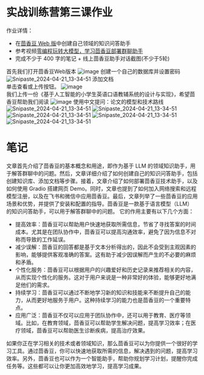 # 实战训练营第三课作业

作业详情： 

- 在[茴香豆 Web 版](https://openxlab.org.cn/apps/detail/tpoisonooo/huixiangdou-web)中创建自己领域的知识问答助手
- 参考视频[零编程玩转大模型，学习茴香豆部署群聊助手](https://www.bilibili.com/video/BV1S2421N7mn)
- 完成不少于 400 字的笔记 + 线上茴香豆助手对话截图(不少于5轮)

首先我们打开茴香豆Web版本
![image](https://github.com/Mr-Poole3/InternLM/assets/112788987/4e3c7ee4-3114-4594-86de-d2cff6b3b1dd)
创建一个自己的数据库并设置密码
![Snipaste_2024-04-21_13-34-51](https://github.com/Mr-Poole3/InternLM/assets/112788987/18461b2a-5304-4357-a7b5-bd4d499b2c94)
添加文档<br>
单击查看或上传按钮。
![image](https://github.com/Mr-Poole3/InternLM/assets/112788987/b5207313-161d-4948-9995-1a91c31dd2f0)<br>
我们上传一份《基于人工智能的小学生英语口语教辅系统的设计与实现》，希望茴香豆帮助我们阅读
![image](https://github.com/Mr-Poole3/InternLM/assets/112788987/ec3e1845-a549-453c-88be-9ba36ce0f816)
使用中文提问：论文的模型和技术路线
![Snipaste_2024-04-21_13-34-51](https://github.com/Mr-Poole3/InternLM/assets/112788987/31526614-8cba-42aa-8461-99f684001564)
![Snipaste_2024-04-21_13-34-51](https://github.com/Mr-Poole3/InternLM/assets/112788987/8f8dbda5-156e-4162-adb8-9f848c9781cd)
![Snipaste_2024-04-21_13-34-51](https://github.com/Mr-Poole3/InternLM/assets/112788987/ee57625f-dc9c-4445-8871-d84957e19db7)
![Snipaste_2024-04-21_13-34-51](https://github.com/Mr-Poole3/InternLM/assets/112788987/cfff91dc-870d-4df8-9eb3-41f55acafa68)
![Snipaste_2024-04-21_13-34-51](https://github.com/Mr-Poole3/InternLM/assets/112788987/21fe5d46-a2df-4a42-ae1a-f7d7a6a29ffc)
# 笔记
文章首先介绍了茴香豆的基本概念和用途，即作为基于 LLM 的领域知识助手，用于解答群聊中的问题。然后，文章详细介绍了如何创建自己的知识问答助手，包括创建知识库、添加文档等步骤。接着，文章介绍了如何部署茴香豆技术助手，以及如何使用 Gradio 搭建网页 Demo。同时，文章也提到了如何加入网络搜索和远程模型注册，以及在飞书和微信中应用茴香豆。最后，文章列举了一些茴香豆的应用场景和优势，并提供了安装和配置的指导。茴香豆是一款基于语言模型（LLM）的知识问答助手，可以用于解答群聊中的问题。
它的作用主要有以下几个方面：

- 提高效率：茴香豆可以帮助用户快速地获取所需信息，节省了寻找答案的时间成本。尤其是在团队协作中，茴香豆可以提高沟通效率，避免了因为信息不对称而导致的工作延误。
- 减少误解：茴香豆的回答都是基于文本分析得出的，因此不会受到主观因素的影响，能够提供客观准确的答案。这有助于减少因误解而产生的不必要的麻烦和矛盾。
- 个性化服务：茴香豆可以根据用户的兴趣爱好和历史记录来推荐相关的内容，从而实现个性化的服务。这对于用户来说是一种非常好的体验，能够更好地满足他们的需求。
- 持续学习：茴香豆可以通过不断地学习新的知识和技能来不断提升自己的能力，从而更好地服务于用户。这种持续学习的能力也是茴香豆的一个重要特点。
- 应用广泛：茴香豆不仅可以应用于团队协作中，还可以用于教育、医疗等领域。比如，在教育领域，茴香豆可以帮助学生解决问题，提高学习效率；在医疗领域，茴香豆可以帮助医生诊断疾病，提高治疗效果。

如果你正在学习相关的技术或者领域知识，那么茴香豆可以为你提供一个很好的学习工具。通过茴香豆，你可以快速地获取所需的信息，解决遇到的问题，提高学习效率。另外，茴香豆也可以作为一个智能助手，帮助你规划学习计划，提醒你完成任务等。这些都可以让你更加高效地学习，提高学习成果。
